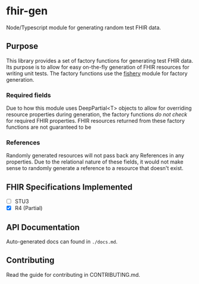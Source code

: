 # fhir-gen

Node/Typescript module for generating random test FHIR data.

## Purpose

This library provides a set of factory functions for generating test FHIR data. Its purpose is to allow for easy on-the-fly generation of FHIR resources for writing unit tests. The factory functions use the [fishery](https://www.npmjs.com/package/fishery) module for factory generation.

### Required fields

Due to how this module uses DeepPartial\<T> objects to allow for overriding resource properties during generation, the factory functions _do not check_ for required FHIR properties. FHIR resources returned from these factory
functions are not guaranteed to be

### References

Randomly generated resources will not pass back any References in any properties. Due to the relational nature of these fields, it would not make sense to randomly generate a reference to a resource that doesn't exist.

## FHIR Specifications Implemented

- [ ] STU3
- [x] R4 (Partial)

## API Documentation

Auto-generated docs can found in `./docs.md`.

## Contributing

Read the guide for contributing in CONTRIBUTING.md.
